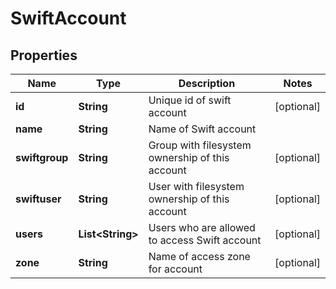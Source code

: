 
# SwiftAccount

## Properties
Name | Type | Description | Notes
------------ | ------------- | ------------- | -------------
**id** | **String** | Unique id of swift account |  [optional]
**name** | **String** | Name of Swift account | 
**swiftgroup** | **String** | Group with filesystem ownership of this account |  [optional]
**swiftuser** | **String** | User with filesystem ownership of this account |  [optional]
**users** | **List&lt;String&gt;** | Users who are allowed to access Swift account |  [optional]
**zone** | **String** | Name of access zone for account |  [optional]



